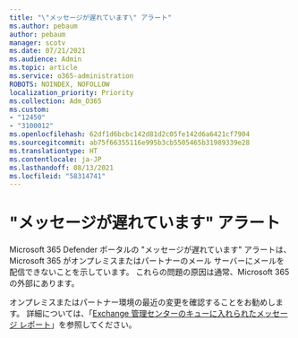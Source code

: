 ```yaml
---
title: "\"メッセージが遅れています\" アラート"
ms.author: pebaum
author: pebaum
manager: scotv
ms.date: 07/21/2021
ms.audience: Admin
ms.topic: article
ms.service: o365-administration
ROBOTS: NOINDEX, NOFOLLOW
localization_priority: Priority
ms.collection: Adm_O365
ms.custom:
- "12450"
- "3100012"
ms.openlocfilehash: 62df1d6bcbc142d81d2c05fe142d6a6421cf7904
ms.sourcegitcommit: ab75f66355116e995b3cb5505465b31989339e28
ms.translationtype: HT
ms.contentlocale: ja-JP
ms.lasthandoff: 08/13/2021
ms.locfileid: "58314741"
---
```

# <a name="messages-have-been-delayed-alerts"></a>"メッセージが遅れています" アラート

Microsoft 365 Defender ポータルの "メッセージが遅れています" アラートは、Microsoft 365 がオンプレミスまたはパートナーのメール サーバーにメールを配信できないことを示しています。 これらの問題の原因は通常、Microsoft 365 の外部にあります。

オンプレミスまたはパートナー環境の最近の変更を確認することをお勧めします。 詳細については、「[Exchange 管理センターのキューに入れられたメッセージ レポート](https://docs.microsoft.com/exchange/monitoring/mail-flow-reports/mfr-queued-messages-report)」を参照してください。
